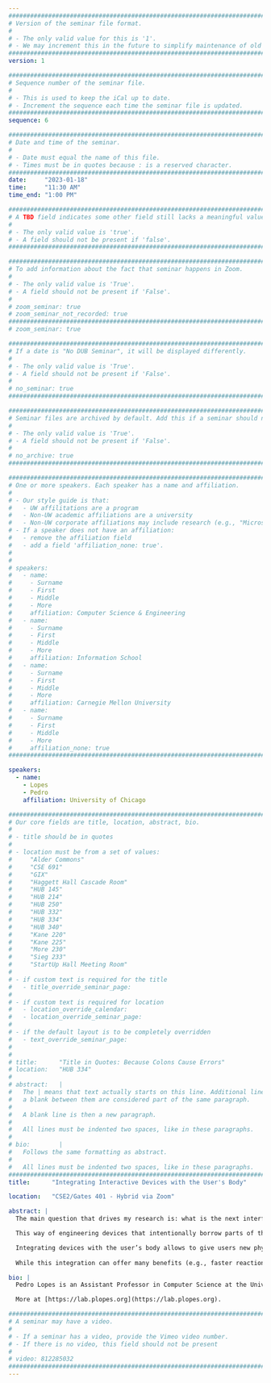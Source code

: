 ```yaml
---
################################################################################
# Version of the seminar file format.
#
# - The only valid value for this is '1'.
# - We may increment this in the future to simplify maintenance of old seminars.
################################################################################
version: 1

################################################################################
# Sequence number of the seminar file.
#
# - This is used to keep the iCal up to date.
# - Increment the sequence each time the seminar file is updated.
################################################################################
sequence: 6

################################################################################
# Date and time of the seminar.
#
# - Date must equal the name of this file.
# - Times must be in quotes because : is a reserved character.
################################################################################
date:     "2023-01-18"
time:     "11:30 AM"
time_end: "1:00 PM"

################################################################################
# A TBD field indicates some other field still lacks a meaningful value.
#
# - The only valid value is 'true'.
# - A field should not be present if 'false'.
################################################################################

################################################################################
# To add information about the fact that seminar happens in Zoom.
#
# - The only valid value is 'True'.
# - A field should not be present if 'False'.
#
# zoom_seminar: true
# zoom_seminar_not_recorded: true
################################################################################
# zoom_seminar: true 

################################################################################
# If a date is "No DUB Seminar", it will be displayed differently.
#
# - The only valid value is 'True'.
# - A field should not be present if 'False'.
#
# no_seminar: true
################################################################################

################################################################################
# Seminar files are archived by default. Add this if a seminar should not be.
#
# - The only valid value is 'True'.
# - A field should not be present if 'False'.
#
# no_archive: true
################################################################################

################################################################################
# One or more speakers. Each speaker has a name and affiliation.
#
# - Our style guide is that:
#   - UW affilitations are a program
#   - Non-UW academic affiliations are a university
#   - Non-UW corporate affiliations may include research (e.g., "Microsoft Research")
# - If a speaker does not have an affiliation:
#   - remove the affiliation field
#   - add a field 'affiliation_none: true'.
#
#
# speakers:
#   - name: 
#     - Surname
#     - First
#     - Middle
#     - More
#     affiliation: Computer Science & Engineering 
#   - name: 
#     - Surname
#     - First
#     - Middle
#     - More
#     affiliation: Information School 
#   - name: 
#     - Surname
#     - First
#     - Middle
#     - More
#     affiliation: Carnegie Mellon University 
#   - name:
#     - Surname
#     - First
#     - Middle
#     - More
#     affiliation_none: true
################################################################################

speakers:
  - name:
    - Lopes
    - Pedro
    affiliation: University of Chicago

################################################################################
# Our core fields are title, location, abstract, bio.
#
# - title should be in quotes
#
# - location must be from a set of values:
#     "Alder Commons"
#     "CSE 691"     
#     "GIX"
#     "Haggett Hall Cascade Room"
#     "HUB 145"
#     "HUB 214"
#     "HUB 250"
#     "HUB 332"
#     "HUB 334"
#     "HUB 340"
#     "Kane 220"
#     "Kane 225"
#     "More 230"
#     "Sieg 233"
#     "StartUp Hall Meeting Room"
#
# - if custom text is required for the title
#   - title_override_seminar_page:
#
# - if custom text is required for location
#   - location_override_calendar:
#   - location_override_seminar_page:
#
# - if the default layout is to be completely overridden
#   - text_override_seminar_page:
#
#
# title:      "Title in Quotes: Because Colons Cause Errors"
# location:   "HUB 334"
#
# abstract:   |
#   The | means that text actually starts on this line. Additional lines without
#   a blank between them are considered part of the same paragraph.
#
#   A blank line is then a new paragraph.
#
#   All lines must be indented two spaces, like in these paragraphs.
#
# bio:        |
#   Follows the same formatting as abstract.
#
#   All lines must be indented two spaces, like in these paragraphs.
################################################################################
title:      "Integrating Interactive Devices with the User's Body"

location:   "CSE2/Gates 401 - Hybrid via Zoom"

abstract: |
  The main question that drives my research is: what is the next interface paradigm that supersedes wearable devices? I argue that the new paradigm is one in which interactive devices will integrate with the user’s biological senses and actuators.

  This way of engineering devices that intentionally borrow parts of the user’s biology puts forward a new generation of miniaturized devices; allowing us to circumvent traditional physical constraints. For instance, in the case of my devices based on electrical muscle stimulation, they demonstrate how our body-device integration circumvents the constraints imposed by the size of motors used in traditional haptic devices (e.g., robotic exoskeletons). Taking this further, we can apply this integrated approach to other modalities. For instance, we engineered a device that delivers chemicals to the user to generate temperature sensations, without the need to rely on cumbersome thermal actuators, such as air conditioners or heaters. My approach to miniaturizing devices is especially useful to advance mobile interactions, such as in virtual or augmented reality, where users have a desire to remain untethered & free.

  Integrating devices with the user’s body allows to give users new physical abilities. For example, we have engineered a device that allows users to locate odor sources by “smelling in stereo” as well as a device that physically accelerates the user’s reaction time using muscle stimulation, which allows users to steer to safety or even catch a falling object that they would normally miss. 
  
  While this integration can offer many benefits (e.g., faster reaction time, realistic simulations in VR/AR, or faster skill acquisition), it also requires tackling new challenges, such as the question of agency: do we feel in control when our body is integrated with an interface? Together with our colleagues in neuroscience, we have been measuring how our brain encodes agency to improve the design of this new type of integrated interfaces. We found that, even in the extreme case of interfaces that electrically control the user’s muscles, it is possible to improve the sense of agency. More importantly, we found that it is only by preserving the user’s sense of agency that these integrated devices provide benefits even after the user takes them out.  

bio: |
  Pedro Lopes is an Assistant Professor in Computer Science at the University of Chicago. Pedro focuses on integrating computer interfaces with the human body—exploring the interface paradigm that supersedes wearable computing. Some of these new integrated-devices include: muscle stimulation wearable that allows users to manipulate tools they have never seen before or that accelerate their reaction time, or a device that leverages the sense of smell to create an illusion of temperature. Pedro’s work has received a number of academic awards, such as five ACM CHI/UIST Best Papers, Sloan Fellowship and NSF CAREER. Pedro’s research also captured the interest of the public & media, covered by the New York Times and was exhibited at Ars Electronica & World Economic Forum.

  More at [https://lab.plopes.org](https://lab.plopes.org).

################################################################################
# A seminar may have a video.
#
# - If a seminar has a video, provide the Vimeo video number.
# - If there is no video, this field should not be present
#
# video: 812285032
################################################################################
---
```

